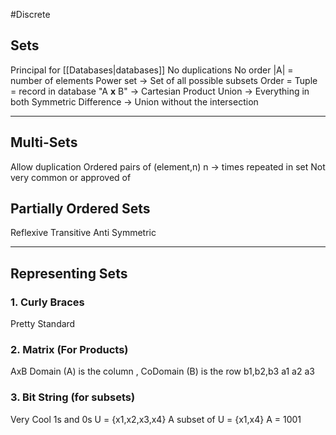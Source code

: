 #Discrete 
## Sets
  Principal for [[Databases|databases]]
  No duplications
  No order
 |A| = number of elements
 Power set -> Set of all possible subsets
 Order = Tuple = record in database 
 "A **x** B" -> Cartesian Product
 Union -> Everything in both
 Symmetric Difference -> Union without the intersection
 
---

## Multi-Sets
  Allow duplication
  Ordered pairs of (element,n) n -> times repeated in set
  Not very common or approved of
## Partially Ordered Sets
  Reflexive
  Transitive
  Anti Symmetric

---
## Representing Sets
### 1. Curly Braces
 Pretty Standard
### 2. Matrix (For Products)
  AxB 
  Domain (A) is the column , CoDomain (B) is the row
  	b1,b2,b3
  a1
  a2
  a3
### 3. Bit String (for subsets)
  Very Cool
  1s and 0s
  U = {x1,x2,x3,x4}
  A subset of U = {x1,x4}
  A = 1001